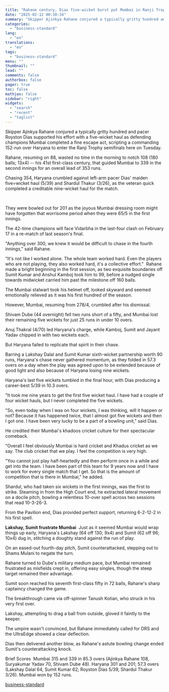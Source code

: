 ```yaml
---
title: "Rahane century, Dias five-wicket burst put Mumbai in Ranji Trophy semis"
date: "2025-02-12 00:30:34"
summary: "Skipper Ajinkya Rahane conjured a typically gritty hundred and pacer Royston Dias supported his effort with a five-wicket haul as defending champions Mumbai completed a fine escape act, scripting a commanding 152-run over Haryana to enter the Ranji Trophy semifinals here on Tuesday. Rahane, resuming on 88, wasted no time..."
categories:
  - "business-standard"
lang:
  - "en"
translations:
  - "en"
tags:
  - "business-standard"
menu: ""
thumbnail: ""
lead: ""
comments: false
authorbox: false
pager: true
toc: false
mathjax: false
sidebar: "right"
widgets:
  - "search"
  - "recent"
  - "taglist"
---
```


Skipper Ajinkya Rahane conjured a typically gritty hundred and pacer Royston Dias supported his effort with a five-wicket haul as defending champions Mumbai completed a fine escape act, scripting a commanding 152-run over Haryana to enter the Ranji Trophy semifinals here on Tuesday.

Rahane, resuming on 88, wasted no time in the morning to notch 108 (180 balls; 13x4) -- his 41st first-class century, that guided Mumbai to 339 in the second innings for an overall lead of 353 runs.

Chasing 354, Haryana crumbled against left-arm pacer Dias' maiden five=wicket haul (5/39) and Shardul Thakur (3/26), as the veteran quick completed a creditable nine-wicket haul for the match.

 

They were bowled out for 201 as the joyous Mumbai dressing room might have forgotten that worrisome period when they were 65/5 in the first innings.

The 42-time champions will face Vidarbha in the last-four clash on February 17 in a re-match of last season's final.

"Anything over 300, we knew it would be difficult to chase in the fourth innings," said Rahane.

"It's not like I worked alone. The whole team worked hard. Even the players who are not playing, they also worked hard, it's a collective effort." 
Rahane made a bright beginning in the first session, as two exquisite boundaries off Sumit Kumar and Anshul Kamboj took him to 99, before a nudged single towards midwicket carried him past the milestone off 160 balls.

The Mumbai stalwart took his helmet off, looked skyward and seemed emotionally relieved as it was his first hundred of the season.

However, Mumbai, resuming from 278/4, crumbled after his dismissal.

Shivam Dube (44 overnight) fell two runs short of a fifty, and Mumbai lost their remaining five wickets for just 25 runs in under 10 overs.

Anuj Thakral (4/70) led Haryana's charge, while Kamboj, Sumit and Jayant Yadav chipped in with two wickets each.

But Haryana failed to replicate that spirit in their chase.

Barring a Lakshay Dalal and Sumit Kumar sixth-wicket partnership worth 90 runs, Haryana's chase never gathered momentum, as they folded in 57.3 overs on a day when the play was agreed upon to be extended because of good light and also because of Haryana losing nine wickets.

Haryana's last five wickets tumbled in the final hour, with Dias producing a career-best 5/39 in 10.3 overs.

"It took me nine years to get the first five wicket haul. I have had a couple of four wicket hauls, but I never completed the five wickets.

"So, even today when I was on four wickets, I was thinking, will it happen or not? Because it has happened twice, that I almost got five wickets and then I got one. I have been very lucky to be a part of a bowling unit," said Dias.

He credited their Mumbai's khadoos cricket culture for their spectacular comeback.

"Overall I feel obviously Mumbai is hard cricket and Khadus cricket as we say. The club cricket that we play. I feel the competition is very high.

"You cannot just play half-heartedly and then perform once in a while and get into the team. I have been part of this team for 9 years now and I have to work for every single match that I get. So that is the amount of competition that is there in Mumbai," he added.

Shardul, who had taken six wickets in the first innings, was the first to strike. Steaming in from the High Court end, he extracted lateral movement on a docile pitch, bowling a relentless 10-over spell across two sessions that read 10-3-26-3.

From the Pavilion end, Dias provided perfect support, returning 6-2-12-2 in his first spell.

**Lakshay, Sumit frustrate Mumbai** 
Just as it seemed Mumbai would wrap things up early, Haryana's Lakshay (64 off 130; 9x4) and Sumit (62 off 96; 10x4) dug in, stitching a doughty stand against the run of play.

On an eased-out fourth-day pitch, Sumit counterattacked, stepping out to Shams Mulani to negate the turn.

Rahane turned to Dube's military medium pace, but Mumbai remained frustrated as misfields crept in, offering easy singles, though the steep target remained their advantage.

Sumit soon reached his seventh first-class fifty in 72 balls, Rahane's sharp captaincy changed the game.

The breakthrough came via off-spinner Tanush Kotian, who struck in his very first over.

Lakshay, attempting to drag a ball from outside, gloved it faintly to the keeper.

The umpire wasn't convinced, but Rahane immediately called for DRS and the UltraEdge showed a clear deflection.

Dias then delivered another blow, as Rahane's astute bowling change ended Sumit's counterattacking knock.

Brief Scores 
Mumbai 315 and 339 in 85.3 overs (Ajinkya Rahane 108, Suryakumar Yadav 70, Shivam Dube 48). Haryana 301 and 201; 57.3 overs (Lakshay Dalal 64, Sumit Kumar 62; Royston Dias 5/39, Shardul Thakur 3/26). Mumbai won by 152 runs.

[business-standard](https://www.business-standard.com/cricket/news/rahane-century-dias-five-wicket-burst-put-mumbai-in-ranji-trophy-semis-125021101814_1.html)
